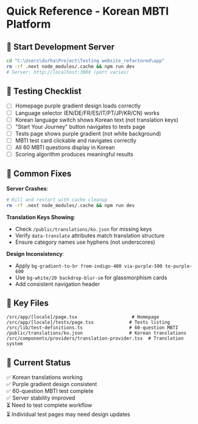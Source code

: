 # Quick Reference - Korean MBTI Platform

## 🚀 Start Development Server
```bash
cd "C:\Users\durha\Project\Testing website_refactored\app"
rm -rf .next node_modules/.cache && npm run dev
# Server: http://localhost:300X (port varies)
```

## 🧪 Testing Checklist
- [ ] Homepage purple gradient design loads correctly
- [ ] Language selector (EN/DE/FR/ES/IT/PT/JP/KR/CN) works 
- [ ] Korean language switch shows Korean text (not translation keys)
- [ ] "Start Your Journey" button navigates to tests page
- [ ] Tests page shows purple gradient (not white background)
- [ ] MBTI test card clickable and navigates correctly
- [ ] All 60 MBTI questions display in Korean
- [ ] Scoring algorithm produces meaningful results

## 🔧 Common Fixes

**Server Crashes**: 
```bash
# Kill and restart with cache cleanup
rm -rf .next node_modules/.cache && npm run dev
```

**Translation Keys Showing**:
- Check `/public/translations/ko.json` for missing keys
- Verify `data-translate` attributes match translation structure
- Ensure category names use hyphens (not underscores)

**Design Inconsistency**:
- Apply `bg-gradient-to-br from-indigo-400 via-purple-500 to-purple-600`
- Use `bg-white/20 backdrop-blur-sm` for glassmorphism cards
- Add consistent navigation header

## 📁 Key Files
```
/src/app/[locale]/page.tsx                    # Homepage
/src/app/[locale]/tests/page.tsx             # Tests listing  
/src/lib/test-definitions.ts                 # 60-question MBTI
/public/translations/ko.json                 # Korean translations
/src/components/providers/translation-provider.tsx  # Translation system
```

## 🎯 Current Status
✅ Korean translations working  
✅ Purple gradient design consistent  
✅ 60-question MBTI test complete  
✅ Server stability improved  
⏳ Need to test complete workflow  
⏳ Individual test pages may need design updates